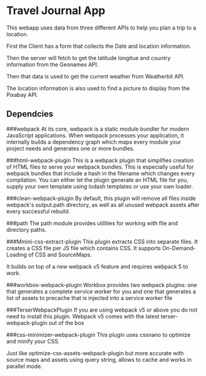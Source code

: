 # Travel Journal App
This webapp uses data from three different APIs to help you plan a trip to a location.

First the Client has a form that collects the Date and location information.

Then the server will fetch to get the latitude longitue and country information from the Geonames API.

Then that data is used to get the current weather from Weatherbit API.

The location information is also used to find a picture to display from the Pixabay API.


## Dependcies

###webpack
At its core, webpack is a static module bundler for modern JavaScript applications. When webpack processes your application, it internally builds a dependency graph which maps every module your project needs and generates one or more bundles.

###html-webpack-plugin
This is a webpack plugin that simplifies creation of HTML files to serve your webpack bundles. This is especially useful for webpack bundles that include a hash in the filename which changes every compilation. You can either let the plugin generate an HTML file for you, supply your own template using lodash templates or use your own loader.

###clean-webpack-plugin
By default, this plugin will remove all files inside webpack's output.path directory, as well as all unused webpack assets after every successful rebuild.

###path
The path module provides utilities for working with file and directory paths.

###Mmini-css-extract-plugin
This plugin extracts CSS into separate files. It creates a CSS file per JS file which contains CSS. It supports On-Demand-Loading of CSS and SourceMaps.

It builds on top of a new webpack v5 feature and requires webpack 5 to work.

###workbox-webpack-plugin
Workbox provides two webpack plugins: one that generates a complete service worker for you and one that generates a list of assets to precache that is injected into a service worker file

###TerserWebpackPlugin
If you are using webpack v5 or above you do not need to install this plugin. Webpack v5 comes with the latest terser-webpack-plugin out of the box

###css-minimizer-webpack-plugin
This plugin uses cssnano to optimize and minify your CSS.

Just like optimize-css-assets-webpack-plugin but more accurate with source maps and assets using query string, allows to cache and works in parallel mode.